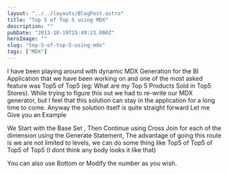 ```yaml
---
layout: "../../layouts/BlogPost.astro"
title: "Top 5 of Top 5 using MDX"
description: ""
pubDate: "2013-10-19T15:49:23.000Z"
heroImage: ""
slug: "top-5-of-top-5-using-mdx"
tags: ["MDX"]
---
```


I have been playing around with dynamic MDX Generation for the BI Application that we have been working on and one of the most asked feature was Top5 of Top5 (eg: What are my Top 5 Products Sold in Top5 Stores). While trying to figure this out we had to re-write our MDX generator, but I feel that this solution can stay in the application for a long time to come.
Anyway the solution itself is quite straight forward
Let me Give you an Example

<script src="https://gist.github.com/nareshjois/7705900.js"></script>

We Start with the Base Set , Then Continue using Cross Join for each of the dimension using the Generate Statement, The advantage of going this route is we are not limited to levels, we can do some thing like Top5 of Top5 of Top5 of Top5 (I dont think any body looks it like that)

You can also use Bottom or Modify the number as you wish.
